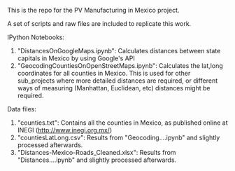 This is the repo for the PV Manufacturing in Mexico project.

A set of scripts and raw files are included to replicate this work.

IPython Notebooks:
1) "DistancesOnGoogleMaps.ipynb": Calculates distances between state capitals in Mexico by using Google's API
2) "GeocodingCountiesOnOpenStreetMaps.ipynb": Calculates the lat,long coordinates for all counties in Mexico. This is used for other sub_projects where more detailed distances are required, or different ways of measuring (Manhattan, Euclidean, etc) distances might be required.

Data files:
1) "counties.txt": Contains all the counties in Mexico, as published online at INEGI (http://www.inegi.org.mx/)
2) "countiesLatLong.csv": Results from "Geocoding....ipynb" and slightly processed afterwards.
3) "Distances-Mexico-Roads_Cleaned.xlsx": Results from "Distances....ipynb" and slightly processed afterwards.